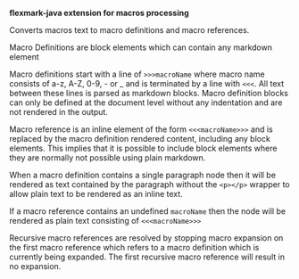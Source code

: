 **flexmark-java extension for macros processing**

Converts macros text to macro definitions and macro references.

Macro Definitions are block elements which can contain any markdown element

Macro definitions start with a line of `>>>macroName` where macro name consists of a-z, A-Z,
0-9, - or _ and is terminated by a line with `<<<`. All text between these lines is parsed as
markdown blocks. Macro definition blocks can only be defined at the document level without any
indentation and are not rendered in the output.

Macro reference is an inline element of the form `<<<macroName>>>` and is replaced by the macro
definition rendered content, including any block elements. This implies that it is possible to
include block elements where they are normally not possible using plain markdown.

When a macro definition contains a single paragraph node then it will be rendered as text
contained by the paragraph without the `<p></p>` wrapper to allow plain text to be rendered as
an inline text.

If a macro reference contains an undefined `macroName` then the node will be rendered as plain
text consisting of `<<<macroName>>>`

Recursive macro references are resolved by stopping macro expansion on the first macro reference which
refers to a macro definition which is currently being expanded. The first recursive macro
reference will result in no expansion.

